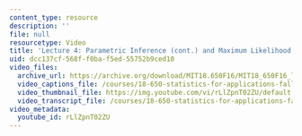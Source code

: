 ```yaml
---
content_type: resource
description: ''
file: null
resourcetype: Video
title: 'Lecture 4: Parametric Inference (cont.) and Maximum Likelihood Estimation'
uid: dcc137cf-568f-f0ba-f5ed-55752b9ced10
video_files:
  archive_url: https://archive.org/download/MIT18.650F16/MIT18_650F16_lec04_300k.mp4
  video_captions_file: /courses/18-650-statistics-for-applications-fall-2016/f53d61d7c6c25c70b7c9331c084db148_rLlZpnT02ZU.vtt
  video_thumbnail_file: https://img.youtube.com/vi/rLlZpnT02ZU/default.jpg
  video_transcript_file: /courses/18-650-statistics-for-applications-fall-2016/c4ea10c2bd797d21f8f4c5d61a8523f2_rLlZpnT02ZU.pdf
video_metadata:
  youtube_id: rLlZpnT02ZU
---
```

